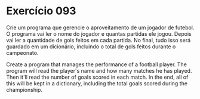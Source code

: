 # Exercício 093

Crie um programa que gerencie o aproveitamento de um jogador de futebol. O programa vai ler o nome do jogador e quantas partidas ele jogou. Depois vai ler a quantidade de gols feitos em cada partida. No final, tudo isso será guardado em um dicionário, incluindo o total de gols feitos durante o campeonato.

Create a program that manages the performance of a football player. The program will read the player's name and how many matches he has played. Then it'll read the number of goals scored in each match. In the end, all of this will be kept in a dictionary, including the total goals scored during the championship.